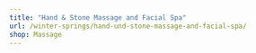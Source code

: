 ```yaml
---
title: "Hand & Stone Massage and Facial Spa"
url: /winter-springs/hand-und-stone-massage-and-facial-spa/
shop: Massage
---
```

